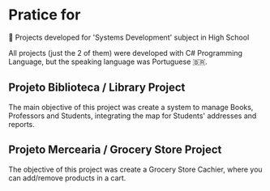 # Pratice for 
🤜 Projects developed for 'Systems Development' subject in High School

All projects (just the 2 of them) were developed with C# Programming Language, but the speaking language was Portuguese 🇧🇷.

## Projeto Biblioteca / Library Project
The main objective of this project was create a system to manage Books, Professors and Students, integrating the map for Students' addresses and reports.

## Projeto Mercearia / Grocery Store Project
The objective of this project was create a Grocery Store Cachier, where you can add/remove products in a cart.